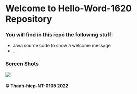 # Welcome to Hello-Word-1620 Repository

### You will find in this repo the following stuff:
* Java source code to show a welcome message
* ...

### Screen Shots

![](https://github.com/get-go-now/hello-word/blob/main/Images/Source.png)

#### © Thanh-hiep-NT-0105 2022